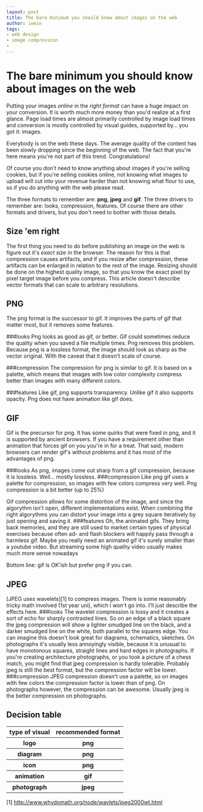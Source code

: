 ```yaml
---
layout: post
title: The bare minimum you should know about images on the web
author: iwein
tags:
- web design
- image compression
-
---
```


The bare minimum you should know about images on the web
=========================

Putting your images *online* in the *right format* can have a huge impact on your conversion. It is worth much more money
than you'd realize at a first glance. Page load times are almost primarily controlled by image load times and conversion
is mostly controlled by visual guides, supported by… you got it: images.

Everybody is on the web these days. The average quality of the content has been slowly dropping since the beginning of
the web. The fact that you're here means you're not part of this trend. Congratulations!

Of course you don't need to know anything about images if you're selling cookies, but if you're selling cookies online,
not knowing what images to upload will cut into your revenue harder than not knowing what flour to use, so if you do
anything with the web please read.

The three formats to remember are: **png**, **jpeg** and **gif**. The three drivers to remember are: looks, compression,
features. Of course there are other formats and drivers, but you don't need to bother with those details.

Size 'em right
-----
The first thing you need to do before publishing an image on the web is figure out it's _exact size_ in the browser. The
 reason for this is that compression causes artifacts, and if you resize after compression, these artifacts can be enlarged
 in relation to the rest of the image. Resizing should be done on the highest quality image, so that you know the exact
 pixel by pixel target image before you compress. This article doesn't describe vector formats that can scale to arbitrary
  resolutions.


PNG
---
The png format is the successor to gif. It improves the parts of gif that matter most, but it removes some features.

###looks
Png looks as good as gif, or better. Gif could sometimes reduce the quality when you saved a file multiple times. Png
 removes this problem. Because png is a lossless format, the image should look as sharp as the vector original. With the
 caveat that it doesn't scale of course.

###compression
The compression for png is similar to gif. It is based on a palette, which means that images with low color complexity
compress better than images with many different colors.

###features
Like gif, png supports transparency. Unlike gif it also supports opacity. Png does not have animation like gif does.

GIF
---
Gif is the precursor for png. It has some quirks that were fixed in png, and it is supported by ancient browsers. If you
have a requirement other than animation that forces gif on you you're in for a treat. That said, modern browsers can
render gif's without problems and it has most of the advantages of png.

###looks
As png, images come out sharp from a gif compression, because it is lossless. Well… mostly lossless.
###compression
Like png gif uses a palette for compression, so images with few colors compress very well. Png compression is a bit
better (up to 25%)

Gif compression allows for some distortion of the image, and since the algorythm isn't open, different implementations
exist. When combining the right algorythms you can distort your image into a grey square iteratively by just
opening and saving it.
###features
Oh, the animated gifs. They bring back memories, and they are still used to market certain types of physical exercises
 because often ad- and flash blockers will happily pass through a harmless gif. Maybe you really need an animated gif
 it's surely smaller than a youtube video. But streaming some high quality video usually makes much more sense
 nowadays

Bottom line: gif is OK'ish but prefer png if you can.

JPEG
----
[JPEG uses wavelets][1] to compress images. There is some reasonably tricky math involved (1st year uni), which I won't go
into. I'll just describe the effects here.
###looks
The wavelet compression is lossy and it creates a sort of echo for sharply contrasted lines. So on an
edge of a black square the jpeg compression will show a lighter smudged line on the black, and a darker smudged line on
the white, both parallel to the squares edge. You can imagine this doesn't look great for diagrams, schematics, sketches.
On photographs it's usually less annoyingly visible, because it is unusual to have monotonous squares, straight lines and
hard edges in photographs. If you're creating architecture photographs, or you took a picture of a chess match, you
might find that jpeg compression is hardly tolerable. Probably jpeg is still the best format, but the compression factor
will be lower.
###compression
JPEG compression doesn't use a palette, so on images with few colors the compression factor is lower than of png. On
photographs however, the compression can be awesome. Usually jpeg is the better compression on photographs.

Decision table
--------------

<table>
<tr>
<th>type of visual</th><th>recommended format</th>
</tr>
<tr>
<th>logo</th><th>png</th>
</tr>
<tr>
<th>diagram</th><th>png</th>
</tr>
<tr>
<th>icon</th><th>png</th>
</tr>
<tr>
<th>animation</th><th>gif</th>
</tr>
<tr>
<th>photograph</th><th>jpeg</th>
</tr>
</table>

[1] http://www.whydomath.org/node/wavlets/jpeg2000wt.html